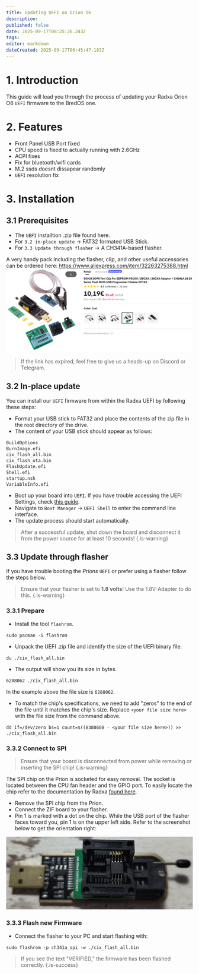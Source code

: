 ```yaml
---
title: Updating UEFI on Orion O6
description: 
published: false
date: 2025-09-17T08:25:26.243Z
tags: 
editor: markdown
dateCreated: 2025-09-17T06:45:47.183Z
---
```


# 1. Introduction
This guide will lead you through the process of updating your Radxa Orion O6 `UEFI` firmware to the BredOS one. 

# 2. Features
- Front Panel USB Port fixed
- CPU speed is fixed to actually running with 2.6GHz
- ACPI fixes
- Fix for bluetooth/wifi cards
- M.2 ssds doesnt dissapear randomly
- `UEFI` resolution fix

# 3. Installation
## 3.1 Prerequisites

 - The `UEFI` installtion .zip file found here.
 - For `3.2 in-place update` -> FAT32 formated USB Stick.
 - For `3.3 Update through flasher` -> A CH341A-based flasher.
 
 A very handy pack including the flasher, clip, and other useful accessories can be ordered here:
 https://www.aliexpress.com/item/32263275388.html
 ![spi-flasher.png](/wiki-itx3588j-pics/spi-flasher.png)
 >If the link has expired, feel free to give us a heads-up on Discord or Telegram.
 
## 3.2 In-place update
You can install our `UEFI` firmware from within the Radxa UEFI by following these steps:

- Format your USB stick to FAT32 and place the contents of the zip file in the root directory of the drive.
- The content of your USB stick should appear as follows:
```
BuildOptions  
BurnImage.efi  
cix_flash_all.bin  
cix_flash_ota.bin  
FlashUpdate.efi  
Shell.efi  
startup.nsh  
VariableInfo.efi
```
- Boot up your board into `UEFI`. If you have trouble accessing the UEFI Settings, check [this guide](/en/how-to/change-default-boot-order-rk3588#2.1-Accessing-the-Boot-Menu).
- Navigate to `Boot Manager` -> `UEFI Shell` to enter the command line interface.
- The update process should start automatically.

> After a successful update, shut down the board and disconnect it from the power source for at least 10 seconds!
{.is-warning}


## 3.3 Update through flasher
If you have trouble booting the *Prions* `UEFI` or prefer using a flasher follow the steps below.

> Ensure that your flasher is set to **1.8 volts**! Use the 1.8V-Adapter to do this.
{.is-warning}

### 3.3.1 Prepare
 - Install the tool `flashrom`.
 ```
sudo pacman -S flashrom
```
- Unpack the UEFI .zip file and identify the size of the UEFI binary file.
```
du ./cix_flash_all.bin
```
- The output will show you its size in bytes.
```
6288062 ./cix_flash_all.bin
```
In the example above the file size is `6288062`.

- To match the chip's specifications, we need to add "zeros" to the end of the file until it matches the chip's size. Replace `<your file size here>` with the file size from the command above.
```
dd if=/dev/zero bs=1 count=$((8388608 - <your file size here>)) >> ./cix_flash_all.bin
```

### 3.3.2 Connect to SPI

> Ensure that your board is disconnected from power while removing or inserting the SPI chip!
{.is-warning}

The SPI chip on the Prion is socketed for easy removal. The socket is located between the CPU fan header and the GPIO port. To easily locate the chip refer to the documentation by Radxa [found here](https://radxa.com/orion/o6/marked_orion_o6.webp).

- Remove the SPI chip from the Prion.
- Connect the ZIF board to your flasher. 
- Pin 1 is marked with a dot on the chip. While the USB port of the flasher faces toward you, pin 1 is on the upper left side. Refer to the screenshot below to get the orientation right:
     

![zif-socket-cut-scaled.jpg](/wiki-itx3588j-pics/zif-socket-cut-scaled.jpg)

### 3.3.3 Flash new Firmware

- Connect the flasher to your PC and start flashing with:
```
sudo flashrom -p ch341a_spi -w ./cix_flash_all.bin 
```
> If you see the text "VERIFIED," the firmware has been flashed correctly. 
{.is-success}
